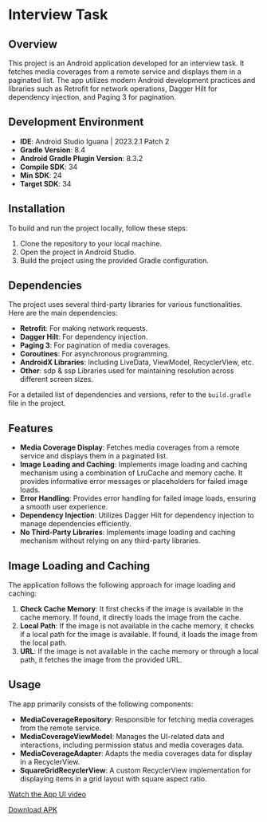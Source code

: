 # Interview Task

## Overview
This project is an Android application developed for an interview task. It fetches media coverages from a remote service and displays them in a paginated list. The app utilizes modern Android development practices and libraries such as Retrofit for network operations, Dagger Hilt for dependency injection, and Paging 3 for pagination.

## Development Environment
- **IDE**: Android Studio Iguana | 2023.2.1 Patch 2
- **Gradle Version**: 8.4
- **Android Gradle Plugin Version**: 8.3.2
- **Compile SDK**: 34
- **Min SDK**: 24
- **Target SDK**: 34

## Installation
To build and run the project locally, follow these steps:
1. Clone the repository to your local machine.
2. Open the project in Android Studio.
3. Build the project using the provided Gradle configuration.

## Dependencies
The project uses several third-party libraries for various functionalities. Here are the main dependencies:
- **Retrofit**: For making network requests.
- **Dagger Hilt**: For dependency injection.
- **Paging 3**: For pagination of media coverages.
- **Coroutines**: For asynchronous programming.
- **AndroidX Libraries**: Including LiveData, ViewModel, RecyclerView, etc.
- **Other**: sdp & ssp Libraries used for maintaining resolution across different screen sizes.

For a detailed list of dependencies and versions, refer to the `build.gradle` file in the project.

## Features

- **Media Coverage Display**: Fetches media coverages from a remote service and displays them in a paginated list.
- **Image Loading and Caching**: Implements image loading and caching mechanism using a combination of LruCache and memory cache. It provides informative error messages or placeholders for failed image loads.
- **Error Handling**: Provides error handling for failed image loads, ensuring a smooth user experience.
- **Dependency Injection**: Utilizes Dagger Hilt for dependency injection to manage dependencies efficiently.
- **No Third-Party Libraries**: Implements image loading and caching mechanism without relying on any third-party libraries.

## Image Loading and Caching
The application follows the following approach for image loading and caching:
1. **Check Cache Memory**: It first checks if the image is available in the cache memory. If found, it directly loads the image from the cache.
2. **Local Path**: If the image is not available in the cache memory, it checks if a local path for the image is available. If found, it loads the image from the local path.
3. **URL**: If the image is not available in the cache memory or through a local path, it fetches the image from the provided URL.

## Usage
The app primarily consists of the following components:
- **MediaCoverageRepository**: Responsible for fetching media coverages from the remote service.
- **MediaCoverageViewModel**: Manages the UI-related data and interactions, including permission status and media coverages data.
- **MediaCoverageAdapter**: Adapts the media coverages data for display in a RecyclerView.
- **SquareGridRecyclerView**: A custom RecyclerView implementation for displaying items in a grid layout with square aspect ratio.

[Watch the App UI video](https://github.com/mr-lonewolfer/InterviewTask/blob/master/doc/AppUI.mp4)

[Download APK](https://github.com/mr-lonewolfer/InterviewTask/raw/master/doc/interviewTaskByNimesh_Debug.apk)

